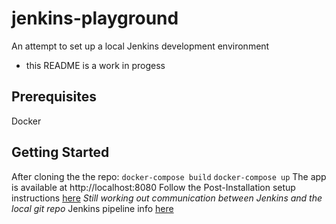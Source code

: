 # jenkins-playground
An attempt to set up a local Jenkins development environment
- this README is a work in progess

## Prerequisites
Docker

## Getting Started
After cloning the the repo:
`docker-compose build`
`docker-compose up`
The app is available at http://localhost:8080
Follow the Post-Installation setup instructions [here](https://www.jenkins.io/doc/book/installing/docker/#setup-wizard)
*Still working out communication between Jenkins and the local git repo*
Jenkins pipeline info [here](https://www.jenkins.io/doc/book/pipeline/)




